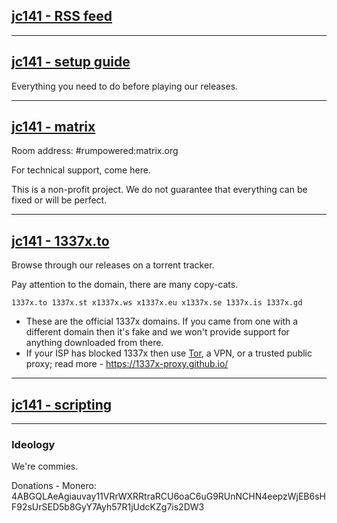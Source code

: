 ## [jc141 - RSS feed](https://github.com/jc141x/releases-feed)

---

## [jc141 - setup guide](https://gitlab.com/jc141x/setup)

Everything you need to do before playing our releases.

---

## [jc141 - matrix](https://matrix.to/#/#rumpowered:matrix.org)
Room address: #rumpowered:matrix.org

For technical support, come here.

This is a non-profit project. We do not guarantee that everything can be fixed or will be perfect.

---

## [jc141 - 1337x.to](https://1337x.to/user/johncena141/)

Browse through our releases on a torrent tracker.

Pay attention to the domain, there are many copy-cats.

```
1337x.to 1337x.st x1337x.ws x1337x.eu x1337x.se 1337x.is 1337x.gd
```

- These are the official 1337x domains. If you came from one with a different domain then it's fake and we won't provide support for anything downloaded from there.
- If your ISP has blocked 1337x then use [Tor](https://www.torproject.org/), a VPN, or a trusted public proxy; read more - https://1337x-proxy.github.io/

---

## [jc141 - scripting](https://gitlab.com/jc141x/scripting/)

---

### Ideology

We're commies.

Donations - Monero: 4ABGQLAeAgiauvay11VRrWXRRtraRCU6oaC6uG9RUnNCHN4eepzWjEB6sHF92sUrSED5b8GyY7Ayh57R1jUdcKZg7is2DW3
